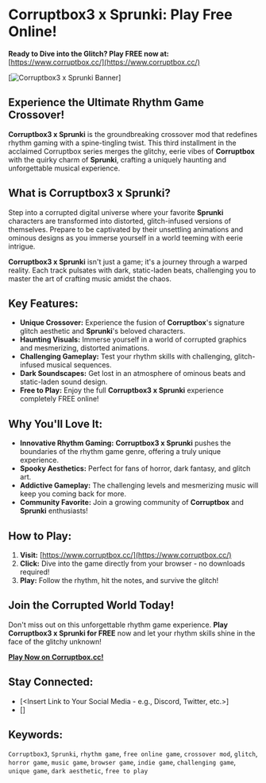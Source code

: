 # Corruptbox3 x Sprunki: Play Free Online!
**Ready to Dive into the Glitch? Play FREE now at:** [https://www.corruptbox.cc/](https://www.corruptbox.cc/)

[![Corruptbox3 x Sprunki Banner](https://data.gameflare.com/games/10531/a9HSkBI2rFHuEk-400-300.jpg)]

## Experience the Ultimate Rhythm Game Crossover!

**Corruptbox3 x Sprunki** is the groundbreaking crossover mod that redefines rhythm gaming with a spine-tingling twist. This third installment in the acclaimed Corruptbox series merges the glitchy, eerie vibes of **Corruptbox** with the quirky charm of **Sprunki**, crafting a uniquely haunting and unforgettable musical experience.



## What is Corruptbox3 x Sprunki?

Step into a corrupted digital universe where your favorite **Sprunki** characters are transformed into distorted, glitch-infused versions of themselves. Prepare to be captivated by their unsettling animations and ominous designs as you immerse yourself in a world teeming with eerie intrigue.

**Corruptbox3 x Sprunki** isn't just a game; it's a journey through a warped reality. Each track pulsates with dark, static-laden beats, challenging you to master the art of crafting music amidst the chaos.

## Key Features:

*   **Unique Crossover:** Experience the fusion of **Corruptbox**'s signature glitch aesthetic and **Sprunki**'s beloved characters.
*   **Haunting Visuals:** Immerse yourself in a world of corrupted graphics and mesmerizing, distorted animations.
*   **Challenging Gameplay:** Test your rhythm skills with challenging, glitch-infused musical sequences.
*   **Dark Soundscapes:** Get lost in an atmosphere of ominous beats and static-laden sound design.
*   **Free to Play:** Enjoy the full **Corruptbox3 x Sprunki** experience completely FREE online!

## Why You'll Love It:

*   **Innovative Rhythm Gaming:**  **Corruptbox3 x Sprunki** pushes the boundaries of the rhythm game genre, offering a truly unique experience.
*   **Spooky Aesthetics:** Perfect for fans of horror, dark fantasy, and glitch art.
*   **Addictive Gameplay:** The challenging levels and mesmerizing music will keep you coming back for more.
*   **Community Favorite:** Join a growing community of **Corruptbox** and **Sprunki** enthusiasts!

## How to Play:

1.  **Visit:** [https://www.corruptbox.cc/](https://www.corruptbox.cc/)
2.  **Click:** Dive into the game directly from your browser - no downloads required!
3.  **Play:** Follow the rhythm, hit the notes, and survive the glitch!

## Join the Corrupted World Today!

Don't miss out on this unforgettable rhythm game experience. **Play Corruptbox3 x Sprunki for FREE** now and let your rhythm skills shine in the face of the glitchy unknown!

[**Play Now on Corruptbox.cc!**](https://www.corruptbox.cc/)

## Stay Connected:

*   [<Insert Link to Your Social Media - e.g., Discord, Twitter, etc.>]
*   [<Insert Another Social Media Link>]

## Keywords:

`Corruptbox3`, `Sprunki`, `rhythm game`, `free online game`, `crossover mod`, `glitch`, `horror game`, `music game`, `browser game`, `indie game`, `challenging game`, `unique game`, `dark aesthetic`, `free to play`
